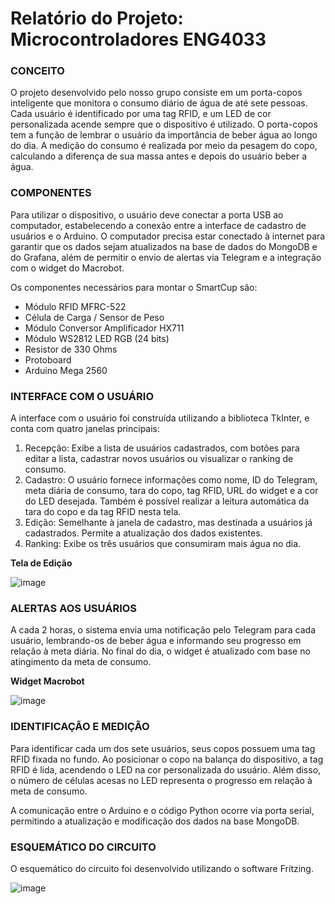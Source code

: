 # Relatório do Projeto: Microcontroladores ENG4033


### CONCEITO

O projeto desenvolvido pelo nosso grupo consiste em um porta-copos inteligente que monitora o consumo diário de água de até sete pessoas. Cada usuário é identificado por uma tag RFID, e um LED de cor personalizada acende sempre que o dispositivo é utilizado.
O porta-copos tem a função de lembrar o usuário da importância de beber água ao longo do dia. A medição do consumo é realizada por meio da pesagem do copo, calculando a diferença de sua massa antes e depois do usuário beber a água.


### COMPONENTES

Para utilizar o dispositivo, o usuário deve conectar a porta USB ao computador, estabelecendo a conexão entre a interface de cadastro de usuários e o Arduino. O computador precisa estar conectado à internet para garantir que os dados sejam atualizados na base de dados do MongoDB e do Grafana, além de permitir o envio de alertas via Telegram e a integração com o widget do Macrobot.

Os componentes necessários para montar o SmartCup são:

- Módulo RFID MFRC-522
- Célula de Carga / Sensor de Peso
- Módulo Conversor Amplificador HX711
- Módulo WS2812 LED RGB (24 bits)
- Resistor de 330 Ohms
- Protoboard
- Arduino Mega 2560


### INTERFACE COM O USUÁRIO

A interface com o usuário foi construída utilizando a biblioteca TkInter, e conta com quatro janelas principais:

1. Recepção: Exibe a lista de usuários cadastrados, com botões para editar a lista, cadastrar novos usuários ou visualizar o ranking de consumo.
2. Cadastro: O usuário fornece informações como nome, ID do Telegram, meta diária de consumo, tara do copo, tag RFID, URL do widget e a cor do LED desejada. Também é possível realizar a leitura automática da tara do copo e da tag RFID nesta tela.
3. Edição: Semelhante à janela de cadastro, mas destinada a usuários já cadastrados. Permite a atualização dos dados existentes.
4. Ranking: Exibe os três usuários que consumiram mais água no dia.

**Tela de Edição**

![image](https://github.com/user-attachments/assets/a1ef06fc-d7d1-4e31-aef7-e15e7289aeb2)



### ALERTAS AOS USUÁRIOS

A cada 2 horas, o sistema envia uma notificação pelo Telegram para cada usuário, lembrando-os de beber água e informando seu progresso em relação à meta diária. No final do dia, o widget é atualizado com base no atingimento da meta de consumo.

**Widget Macrobot**

![image](https://github.com/user-attachments/assets/32e84e21-4f5b-477a-8916-9d9092fc1bbc)


### IDENTIFICAÇÃO E MEDIÇÃO

Para identificar cada um dos sete usuários, seus copos possuem uma tag RFID fixada no fundo. Ao posicionar o copo na balança do dispositivo, a tag RFID é lida, acendendo o LED na cor personalizada do usuário. Além disso, o número de células acesas no LED representa o progresso em relação à meta de consumo.

A comunicação entre o Arduino e o código Python ocorre via porta serial, permitindo a atualização e modificação dos dados na base MongoDB.


### ESQUEMÁTICO DO CIRCUITO

O esquemático do circuito foi desenvolvido utilizando o software Fritzing.

![image](https://github.com/user-attachments/assets/23736810-9b34-4645-b6cb-b6d4a4eb3174)


